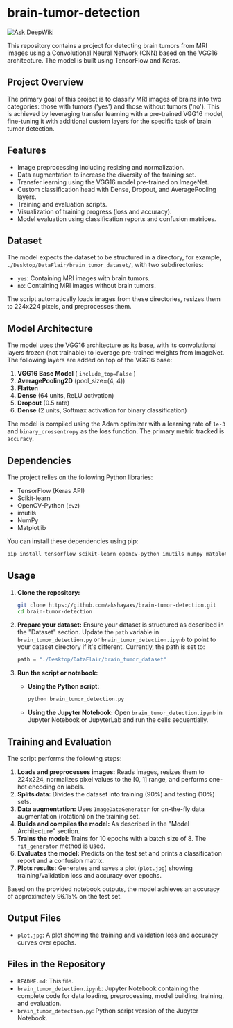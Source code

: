 # brain-tumor-detection
[![Ask DeepWiki](https://devin.ai/assets/askdeepwiki.png)](https://deepwiki.com/akshayaxv/brain-tumor-detection)

This repository contains a project for detecting brain tumors from MRI images using a Convolutional Neural Network (CNN) based on the VGG16 architecture. The model is built using TensorFlow and Keras.

## Project Overview

The primary goal of this project is to classify MRI images of brains into two categories: those with tumors ('yes') and those without tumors ('no'). This is achieved by leveraging transfer learning with a pre-trained VGG16 model, fine-tuning it with additional custom layers for the specific task of brain tumor detection.

## Features

*   Image preprocessing including resizing and normalization.
*   Data augmentation to increase the diversity of the training set.
*   Transfer learning using the VGG16 model pre-trained on ImageNet.
*   Custom classification head with Dense, Dropout, and AveragePooling layers.
*   Training and evaluation scripts.
*   Visualization of training progress (loss and accuracy).
*   Model evaluation using classification reports and confusion matrices.

## Dataset

The model expects the dataset to be structured in a directory, for example, `./Desktop/DataFlair/brain_tumor_dataset/`, with two subdirectories:
*   `yes`: Containing MRI images with brain tumors.
*   `no`: Containing MRI images without brain tumors.

The script automatically loads images from these directories, resizes them to 224x224 pixels, and preprocesses them.

## Model Architecture

The model uses the VGG16 architecture as its base, with its convolutional layers frozen (not trainable) to leverage pre-trained weights from ImageNet. The following layers are added on top of the VGG16 base:

1.  **VGG16 Base Model** ( `include_top=False` )
2.  **AveragePooling2D** (pool_size=(4, 4))
3.  **Flatten**
4.  **Dense** (64 units, ReLU activation)
5.  **Dropout** (0.5 rate)
6.  **Dense** (2 units, Softmax activation for binary classification)

The model is compiled using the Adam optimizer with a learning rate of `1e-3` and `binary_crossentropy` as the loss function. The primary metric tracked is `accuracy`.

## Dependencies

The project relies on the following Python libraries:

*   TensorFlow (Keras API)
*   Scikit-learn
*   OpenCV-Python (`cv2`)
*   imutils
*   NumPy
*   Matplotlib

You can install these dependencies using pip:
```bash
pip install tensorflow scikit-learn opencv-python imutils numpy matplotlib
```

## Usage

1.  **Clone the repository:**
    ```bash
    git clone https://github.com/akshayaxv/brain-tumor-detection.git
    cd brain-tumor-detection
    ```

2.  **Prepare your dataset:**
    Ensure your dataset is structured as described in the "Dataset" section. Update the `path` variable in `brain_tumor_detection.py` or `brain_tumor_detection.ipynb` to point to your dataset directory if it's different.
    Currently, the path is set to:
    ```python
    path = "./Desktop/DataFlair/brain_tumor_dataset"
    ```

3.  **Run the script or notebook:**

    *   **Using the Python script:**
        ```bash
        python brain_tumor_detection.py
        ```
    *   **Using the Jupyter Notebook:**
        Open `brain_tumor_detection.ipynb` in Jupyter Notebook or JupyterLab and run the cells sequentially.

## Training and Evaluation

The script performs the following steps:
1.  **Loads and preprocesses images:** Reads images, resizes them to 224x224, normalizes pixel values to the [0, 1] range, and performs one-hot encoding on labels.
2.  **Splits data:** Divides the dataset into training (90%) and testing (10%) sets.
3.  **Data augmentation:** Uses `ImageDataGenerator` for on-the-fly data augmentation (rotation) on the training set.
4.  **Builds and compiles the model:** As described in the "Model Architecture" section.
5.  **Trains the model:** Trains for 10 epochs with a batch size of 8. The `fit_generator` method is used.
6.  **Evaluates the model:** Predicts on the test set and prints a classification report and a confusion matrix.
7.  **Plots results:** Generates and saves a plot (`plot.jpg`) showing training/validation loss and accuracy over epochs.

Based on the provided notebook outputs, the model achieves an accuracy of approximately 96.15% on the test set.

## Output Files

*   `plot.jpg`: A plot showing the training and validation loss and accuracy curves over epochs.

## Files in the Repository

*   `README.md`: This file.
*   `brain_tumor_detection.ipynb`: Jupyter Notebook containing the complete code for data loading, preprocessing, model building, training, and evaluation.
*   `brain_tumor_detection.py`: Python script version of the Jupyter Notebook.
